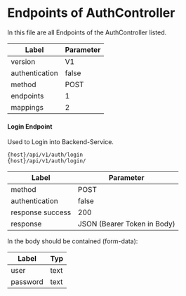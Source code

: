 # Endpoints of AuthController

In this file are all Endpoints of the AuthController listed.

| Label          | Parameter |
| -------------- | --------- |
| version        | V1        |
| authentication | false     |
| method         | POST      |
| endpoints      | 1         |
| mappings       | 2         |

#### Login Endpoint

Used to Login into Backend-Service.  

 ```URL
{host}/api/v1/auth/login
{host}/api/v1/auth/login/
 ```

| Label            | Parameter                   |
| ---------------- | --------------------------- |
| method           | POST                        |
| authentication   | false                       |
| response success | 200                         |
| response         | JSON (Bearer Token in Body) |

In the body should be contained (form-data):

| Label            | Typ                         |
| ---------------- | --------------------------- |
| user             | text                        |
| password         | text                        |